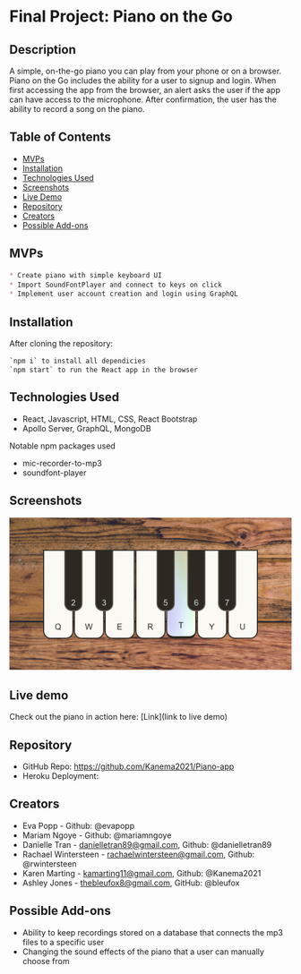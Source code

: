 # Final Project: Piano on the Go

## Description
A simple, on-the-go piano you can play from your phone or on a browser. Piano on the Go includes the ability for a user to signup and login. When first accessing the app from the browser, an alert asks the user if the app can have access to the microphone. After confirmation, the user has the ability to record a song on the piano.

## Table of Contents
* [MVPs](#MVPs)
* [Installation](#Installation)
* [Technologies Used](#Technologies-Used)
* [Screenshots](#Screenshots)
* [Live Demo](#Live-Demo)
* [Repository](#Repository)
* [Creators](#Creators)
* [Possible Add-ons](#Possible-Add-ons)
## MVPs
```md
* Create piano with simple keyboard UI 
* Import SoundFontPlayer and connect to keys on click
* Implement user account creation and login using GraphQL
```

## Installation
After cloning the repository: 
```
`npm i` to install all dependicies 
`npm start` to run the React app in the browser
```

## Technologies Used
* React, Javascript, HTML, CSS, React Bootstrap
* Apollo Server, GraphQL, MongoDB

Notable npm packages used
* mic-recorder-to-mp3
* soundfont-player

## Screenshots
![Homepage](/src/images/homepage.png)

## Live demo
Check out the piano in action here: [Link](link to live demo)

## Repository
* GitHub Repo: https://github.com/Kanema2021/Piano-app
* Heroku Deployment: 

## Creators
* Eva Popp - Github: @evapopp
* Mariam Ngoye - Github: @mariamngoye
* Danielle Tran - danielletran89@gmail.com, Github: @danielletran89
* Rachael Wintersteen - rachaelwintersteen@gmail.com, Github: @rwintersteen
* Karen Marting - kamarting11@gmail.com, Github: @Kanema2021
* Ashley Jones - thebleufox8@gmail.com, GitHub: @bleufox

## Possible Add-ons
* Ability to keep recordings stored on a database that connects the mp3 files to a specific user
* Changing the sound effects of the piano that a user can manually choose from
